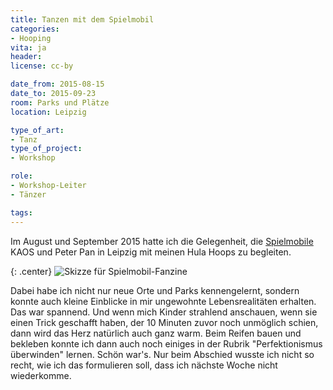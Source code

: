 ```yaml
---
title: Tanzen mit dem Spielmobil
categories:
- Hooping
vita: ja
header: 
license: cc-by

date_from: 2015-08-15
date_to: 2015-09-23
room: Parks und Plätze
location: Leipzig

type_of_art: 
- Tanz
type_of_project:
- Workshop

role:
- Workshop-Leiter
- Tänzer

tags:
---
```


Im August und September 2015 hatte ich die Gelegenheit, die [Spielmobile](http://www.kv-leipzig.de/kinder-jugendarbeit/besondere/spielmobilprojekt.html) KAOS und Peter Pan in Leipzig mit meinen Hula Hoops zu begleiten.

<!--more-->

{: .center}
![Skizze für Spielmobil-Fanzine]({{site.imgpath}}/spielmobil_fanzine_skizze.jpg)

Dabei habe ich nicht nur neue Orte und Parks kennengelernt, sondern konnte auch kleine Einblicke in mir ungewohnte Lebensrealitäten erhalten. Das war spannend. Und wenn mich Kinder strahlend anschauen, wenn sie einen Trick geschafft haben, der 10 Minuten zuvor noch unmöglich schien, dann wird das Herz natürlich auch ganz warm. Beim Reifen bauen und bekleben konnte ich dann auch noch einiges in der Rubrik "Perfektionismus überwinden" lernen. Schön war's. Nur beim Abschied wusste ich nicht so recht, wie ich das formulieren soll, dass ich nächste Woche nicht wiederkomme.
